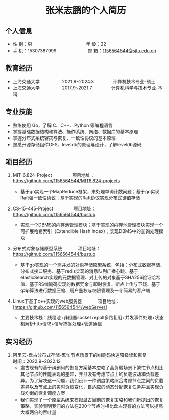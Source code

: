  <center>
     <h1>张米志鹏的个人简历</h1>
 </center>

## 个人信息 

* 性 别：男 &emsp;&emsp;&emsp;&emsp;&emsp;&emsp;&emsp;&emsp;&emsp;&emsp;&emsp;&ensp; 年 龄：22  
* 手 机：15307387999 &emsp;&emsp;&emsp;&emsp;&emsp;&emsp;&ensp; 邮 箱：1156564544@sjtu.edu.cn   

## 教育经历
  
* 上海交通大学&emsp;&emsp;&emsp;&emsp;&emsp;2021.9~2024.3 &emsp;&emsp;&emsp;&emsp;计算机技术专业-硕士
* 上海交通大学&emsp;&emsp;&emsp;&emsp;&emsp;2017.9~2021.7&emsp;&emsp;&emsp;&emsp; 计算机科学与技术专业-本科  

## 专业技能

* 熟练使用 Go，了解 C、C++、Python 等编程语言
* 掌握基础数据结构和算法、操作系统、网络、数据库的基本原理
* 掌握分布式系统容灾与恢复、一致性协议的基本原理
* 熟悉开源存储组件GFS、leveldb的原理与设计，了解leveldb源码

## 项目经历

1. MIT-6.824-Project &emsp;&emsp;&emsp;&emsp; 项目地址：[https://github.com/1156564544/MIT6.824-projects ](https://github.com/1156564544/MIT6.824-projects)
    * 基于go实现一个MapReduce框架，来处理单词计数问题；基于go实现Raft强一致性协议；基于实现的Raft协议实现分布式键值存储

2. CS-15-445-Project &emsp;&emsp;&emsp;&emsp; 项目地址：[https://github.com/1156564544/bustub ](https://github.com/1156564544/bustub)  
    * 实现一个DBMS的内存池管理模块；基于实现的内存池管理模块实现一个可扩展哈希索引（Extendible Hash Index）；实现DBMS中的查询处理模块

3. 分布式对象存储原型系统 &emsp;&emsp;&emsp; 项目地址：[https://github.com/1156564544/bustub ](https://github.com/1156564544/oss) 
    * 基于go实现的一个高并发的对象存储原型系统，包括：分布式数据存储、分布式接口服务、基于redis实现的消息队列广播心跳、基于elasticSearch实现的元数据管理、对上传的对象基于SHA256验证哈希值、基于RS纠删码实现的数据冗余与即时恢复、断点上传与下载、基于gzip算法进行数据压缩、用户鉴权与权限管理及一个简易的客户端
    
4. Linux下基于c++实现的web服务器 &emsp;&emsp;&emsp; 项目地址：[https://github.com/1156564544/webServer]
    * 主要技术栈：线程池+非阻塞socket+epoll多路复用+并发事件处理+状态机解析http请求+信号捕捉处理+管道通信

## 实习经历
1. 阿里云-盘古分布式存储-繁忙节点场景下的纠删码快速降级读和恢复 &emsp;&emsp;&emsp; 时间：2022.9~2022.12
    * 盘古现有的基于纠删码的恢复方案基本忽略了高负载场景下繁忙节点相比其他节点的性能表现的差异，并且没有考虑节点上的负载波动和负载差异。为了解决这一问题，我们设计一种调度策略综合考虑节点之间的负载差异以及节点上的实时负载变化，自适应的动态分配恢复任务并且实现负载均衡的恢复调度方案
    * 我们实现了一个原型系统来模拟盘古目前的恢复策略和我们新提出的恢复策略，实验表明我们的方法在200个节点时相比盘古现有的方法可以提高大概两倍的吞吐量
